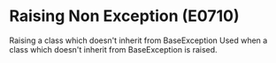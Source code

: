# Raising Non Exception (E0710)

Raising a class which doesn't inherit from BaseException Used when a
class which doesn't inherit from BaseException is raised.

